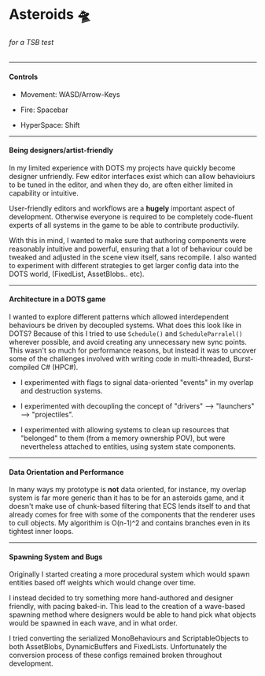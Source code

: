
# Asteroids 🛸
###### for a TSB test

---

#### Controls 
- Movement: WASD/Arrow-Keys

- Fire: Spacebar

- HyperSpace: Shift

---
#### Being designers/artist-friendly
In my limited experience with DOTS my projects have quickly become designer unfriendly. Few editor interfaces exist which can allow behavioiurs to be tuned in the editor, and when they do, are often either limited in capability or intuitive.

User-friendly editors and workflows are a **hugely** important aspect of development. Otherwise everyone is required to be completely code-fluent experts of all systems in the game to be able to contribute productivily.

With this in mind, I wanted to make sure that authoring components were reasonably intuitive and powerful, ensuring that a lot of behaviour could be tweaked and adjusted in the scene view itself, sans recompile. I also wanted to experiment with different strategies to get larger config data into the DOTS world, (FixedList, AssetBlobs.. etc).

----

#### Architecture in a DOTS game
I wanted to explore different patterns which allowed interdependent behaviours be driven by decoupled systems. What does this look like in DOTS? Because of this I tried to use `Schedule()` and `ScheduleParralel()` wherever possible, and avoid creating any unnecessary new sync points. This wasn't so much for performance reasons, but instead it was to uncover some of the challenges involved with writing code in multi-threaded, Burst-compiled C# (HPC#).

- I experimented with flags to signal data-oriented "events" in my overlap and destruction systems. 

- I experimented with decoupling the concept of "drivers" --> "launchers" --> "projectiles". 

- I experimented with allowing systems to clean up resources that "belonged" to them (from a memory ownership POV), but were nevertheless attached to entities, using system state components. 

---

#### Data Orientation and Performance
In many ways my prototype is  **not** data oriented, for instance, my overlap system is far more generic than it has to be for an asteroids game, and it doesn't make use of chunk-based filtering that ECS lends itself to and that already comes for free  with some of the components that the renderer uses to cull objects. My algorithim is O(n-1)^2 and contains branches even in its tightest inner loops.

---
#### Spawning System and Bugs
Originally I started creating a more procedural system which would spawn entities based off weights which would change over time.

I instead decided to try something more hand-authored and designer friendly, with pacing baked-in. This lead to the creation of a wave-based spawning method where designers would be able to hand pick what objects would be spawned in each wave, and in what order.

I tried  converting the serialized MonoBehaviours and ScriptableObjects to both AssetBlobs, DynamicBuffers and FixedLists. Unfortunately the conversion process of these configs remained broken throughout development. 
